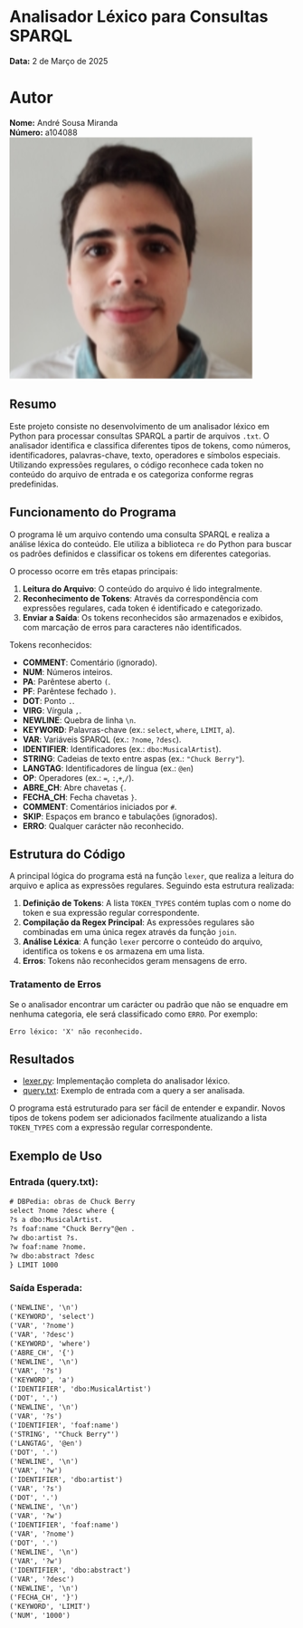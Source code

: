 # Analisador Léxico para Consultas SPARQL

**Data:** 2 de Março de 2025

# Autor
**Nome:** André Sousa Miranda  
**Número:** a104088  
![Foto](image/AndreMiranda.png)

## Resumo

Este projeto consiste no desenvolvimento de um analisador léxico em Python para processar consultas SPARQL a partir de arquivos `.txt`. O analisador identifica e classifica diferentes tipos de tokens, como números, identificadores, palavras-chave, texto, operadores e símbolos especiais. Utilizando expressões regulares, o código reconhece cada token no conteúdo do arquivo de entrada e os categoriza conforme regras predefinidas.

## Funcionamento do Programa

O programa lê um arquivo contendo uma consulta SPARQL e realiza a análise léxica do conteúdo. Ele utiliza a biblioteca `re` do Python para buscar os padrões definidos e classificar os tokens em diferentes categorias. 

O processo ocorre em três etapas principais:

1. **Leitura do Arquivo**: O conteúdo do arquivo é lido integralmente.
2. **Reconhecimento de Tokens**: Através da correspondência com expressões regulares, cada token é identificado e categorizado.
3. **Enviar a Saída**: Os tokens reconhecidos são armazenados e exibidos, com marcação de erros para caracteres não identificados.

Tokens reconhecidos:
- **COMMENT**: Comentário (ignorado).
- **NUM**: Números inteiros.
- **PA**: Parêntese aberto `(`.
- **PF**: Parêntese fechado `)`.
- **DOT**: Ponto `.`.
- **VIRG**: Vírgula `,`.
- **NEWLINE**: Quebra de linha `\n`.
- **KEYWORD**: Palavras-chave (ex.: `select`, `where`, `LIMIT`, `a`).
- **VAR**: Variáveis SPARQL (ex.: `?nome`, `?desc`).
- **IDENTIFIER**: Identificadores (ex.: `dbo:MusicalArtist`).
- **STRING**: Cadeias de texto entre aspas (ex.: `"Chuck Berry"`).
- **LANGTAG**: Identificadores de língua (ex.: ``@en``)
- **OP**: Operadores (ex.: `=`, `:`,`+`,`/`).
- **ABRE_CH**: Abre chavetas `{`.
- **FECHA_CH**: Fecha chavetas `}`.
- **COMMENT**: Comentários iniciados por `#`.
- **SKIP**: Espaços em branco e tabulações (ignorados).
- **ERRO**: Qualquer carácter não reconhecido.

## Estrutura do Código

A principal lógica do programa está na função `lexer`, que realiza a leitura do arquivo e aplica as expressões regulares. Seguindo esta estrutura realizada:

1. **Definição de Tokens**: A lista `TOKEN_TYPES` contém tuplas com o nome do token e sua expressão regular correspondente.
2. **Compilação da Regex Principal**: As expressões regulares são combinadas em uma única regex através da função `join`.
3. **Análise Léxica**: A função `lexer` percorre o conteúdo do arquivo, identifica os tokens e os armazena em uma lista.
4. **Erros**: Tokens não reconhecidos geram mensagens de erro.

### Tratamento de Erros

Se o analisador encontrar um carácter ou padrão que não se enquadre em nenhuma categoria, ele será classificado como `ERRO`. Por exemplo:

```
Erro léxico: 'X' não reconhecido.
```

## Resultados

- [lexer.py](lexer.py): Implementação completa do analisador léxico.
- [query.txt](query.txt): Exemplo de entrada com a query a ser analisada.

O programa está estruturado para ser fácil de entender e expandir. Novos tipos de tokens podem ser adicionados facilmente atualizando a lista `TOKEN_TYPES` com a expressão regular correspondente.

## Exemplo de Uso

### Entrada (query.txt):
```
# DBPedia: obras de Chuck Berry
select ?nome ?desc where {
?s a dbo:MusicalArtist.
?s foaf:name "Chuck Berry"@en .
?w dbo:artist ?s.
?w foaf:name ?nome.
?w dbo:abstract ?desc
} LIMIT 1000
```

### Saída Esperada:
```
('NEWLINE', '\n')
('KEYWORD', 'select')
('VAR', '?nome')
('VAR', '?desc')
('KEYWORD', 'where')
('ABRE_CH', '{')
('NEWLINE', '\n')
('VAR', '?s')
('KEYWORD', 'a')
('IDENTIFIER', 'dbo:MusicalArtist')
('DOT', '.')
('NEWLINE', '\n')
('VAR', '?s')
('IDENTIFIER', 'foaf:name')
('STRING', '"Chuck Berry"')
('LANGTAG', '@en')
('DOT', '.')
('NEWLINE', '\n')
('VAR', '?w')
('IDENTIFIER', 'dbo:artist')
('VAR', '?s')
('DOT', '.')
('NEWLINE', '\n')
('VAR', '?w')
('IDENTIFIER', 'foaf:name')
('VAR', '?nome')
('DOT', '.')
('NEWLINE', '\n')
('VAR', '?w')
('IDENTIFIER', 'dbo:abstract')
('VAR', '?desc')
('NEWLINE', '\n')
('FECHA_CH', '}')
('KEYWORD', 'LIMIT')
('NUM', '1000')
```

